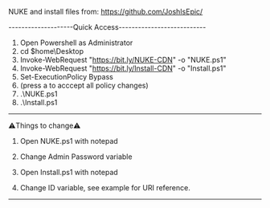 NUKE and install files from: https://github.com/JoshIsEpic/

--------------------Quick Access---------------------------
1. Open Powershell as Administrator
2. cd $home\Desktop
3. Invoke-WebRequest "https://bit.ly/NUKE-CDN" -o "NUKE.ps1"
4. Invoke-WebRequest "https://bit.ly/Install-CDN" -o "Install.ps1"
5. Set-ExecutionPolicy Bypass
6. (press a to acccept all policy changes)
7. .\NUKE.ps1
8. .\Install.ps1
-----------------------------------------------------------
⚠️Things to change⚠️
1. Open NUKE.ps1 with notepad
2. Change Admin Password variable

3. Open Install.ps1 with notepad
4. Change ID variable, see example for URI reference.
-----------------------------------------------------------